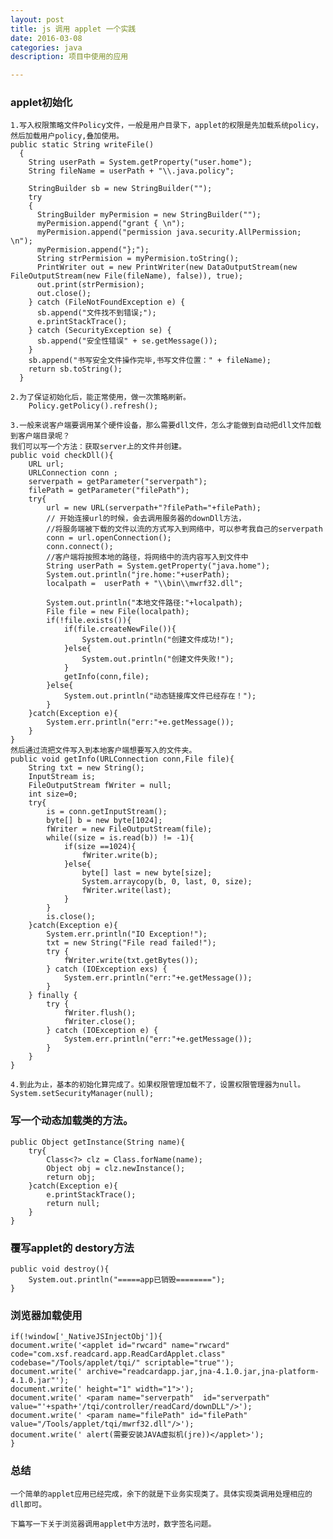 ```yaml
---
layout: post
title: js 调用 applet 一个实践
date: 2016-03-08
categories: java
description: 项目中使用的应用

---
```


### applet初始化

	1.写入权限策略文件Policy文件，一般是用户目录下，applet的权限是先加载系统policy，然后加载用户policy,叠加使用。
	public static String writeFile()
	  {
	    String userPath = System.getProperty("user.home");
	    String fileName = userPath + "\\.java.policy";

	    StringBuilder sb = new StringBuilder("");
	    try
	    {
	      StringBuilder myPermision = new StringBuilder("");
	      myPermision.append("grant { \n");
	      myPermision.append("permission java.security.AllPermission; \n");
	      myPermision.append("};");
	      String strPermision = myPermision.toString();
	      PrintWriter out = new PrintWriter(new DataOutputStream(new FileOutputStream(new File(fileName), false)), true);
	      out.print(strPermision);
	      out.close();
	    } catch (FileNotFoundException e) {
	      sb.append("文件找不到错误;");
	      e.printStackTrace();
	    } catch (SecurityException se) {
	      sb.append("安全性错误" + se.getMessage());
	    }
	    sb.append("书写安全文件操作完毕,书写文件位置：" + fileName);
	    return sb.toString();
	  }

	2.为了保证初始化后，能正常使用，做一次策略刷新。
		Policy.getPolicy().refresh();

	3.一般来说客户端要调用某个硬件设备，那么需要dll文件，怎么才能做到自动把dll文件加载到客户端目录呢？
	我们可以写一个方法：获取server上的文件并创建。
	public void checkDll(){
		URL url;
		URLConnection conn ;
		serverpath = getParameter("serverpath");
		filePath = getParameter("filePath");
		try{
			url = new URL(serverpath+"?filePath="+filePath);
			// 开始连接url的时候，会去调用服务器的downDll方法，
			//将服务端被下载的文件以流的方式写入到网络中，可以参考我自己的serverpath
			conn = url.openConnection();
			conn.connect();
			//客户端将按照本地的路径，将网络中的流内容写入到文件中
			String userPath = System.getProperty("java.home");
			System.out.println("jre.home:"+userPath);
			localpath =  userPath + "\\bin\\mwrf32.dll";

			System.out.println("本地文件路径:"+localpath);
			File file = new File(localpath);
			if(!file.exists()){
				if(file.createNewFile()){
					System.out.println("创建文件成功!");
				}else{
					System.out.println("创建文件失败!");
				}
				getInfo(conn,file);	
			}else{
				System.out.println("动态链接库文件已经存在！");
			}
		}catch(Exception e){
			System.err.println("err:"+e.getMessage());
		}
	}
	然后通过流把文件写入到本地客户端想要写入的文件夹。
	public void getInfo(URLConnection conn,File file){
		String txt = new String();
		InputStream is;
		FileOutputStream fWriter = null;
		int size=0;
		try{
			is = conn.getInputStream();
			byte[] b = new byte[1024];
			fWriter = new FileOutputStream(file);
			while((size = is.read(b)) != -1){
				if(size ==1024){
					fWriter.write(b);
				}else{
					byte[] last = new byte[size];
					System.arraycopy(b, 0, last, 0, size);
					fWriter.write(last);
				}
			}
			is.close();
		}catch(Exception e){
			System.err.println("IO Exception!");
			txt = new String("File read failed!");
			try {
				fWriter.write(txt.getBytes());
			} catch (IOException exs) {
				System.err.println("err:"+e.getMessage());
			}
		} finally {
			try {
				fWriter.flush();
				fWriter.close();
			} catch (IOException e) {
				System.err.println("err:"+e.getMessage());
			}
		}
	}

	4.到此为止，基本的初始化算完成了。如果权限管理加载不了，设置权限管理器为null。
	System.setSecurityManager(null);


### 写一个动态加载类的方法。

	public Object getInstance(String name){
		try{
			Class<?> clz = Class.forName(name);
			Object obj = clz.newInstance();
			return obj;
		}catch(Exception e){
			e.printStackTrace();
			return null;
		}
	}

### 覆写applet的 destory方法

	public void destroy(){
		System.out.println("=====app已销毁========");
	}


### 浏览器加载使用

	if(!window['_NativeJSInjectObj']){
	document.write('<applet id="rwcard" name="rwcard" code="com.xsf.readcard.app.ReadCardApplet.class" 
	codebase="/Tools/applet/tqi/" scriptable="true"');
	document.write(' archive="readcardapp.jar,jna-4.1.0.jar,jna-platform-4.1.0.jar"');
	document.write(' height="1" width="1">');
	document.write(' <param name="serverpath"  id="serverpath" value="'+spath+'/tqi/controller/readCard/downDLL"/>');
	document.write(' <param name="filePath" id="filePath" value="/Tools/applet/tqi/mwrf32.dll"/>');	
	document.write(' alert(需要安装JAVA虚拟机(jre))</applet>');
	}

### 总结

	一个简单的applet应用已经完成，余下的就是下业务实现类了。具体实现类调用处理相应的dll即可。

	下篇写一下关于浏览器调用applet中方法时，数字签名问题。